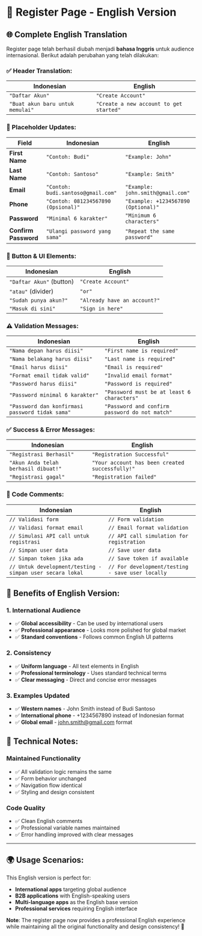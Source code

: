 # 📝 **Register Page - English Version**

## 🌐 **Complete English Translation**

Register page telah berhasil diubah menjadi **bahasa Inggris** untuk audience internasional. Berikut adalah perubahan yang telah dilakukan:

### **✅ Header Translation:**

| **Indonesian**                   | **English**                             |
| -------------------------------- | --------------------------------------- |
| `"Daftar Akun"`                  | `"Create Account"`                      |
| `"Buat akun baru untuk memulai"` | `"Create a new account to get started"` |

### **📝 Placeholder Updates:**

| **Field**            | **Indonesian**                      | **English**                         |
| -------------------- | ----------------------------------- | ----------------------------------- |
| **First Name**       | `"Contoh: Budi"`                    | `"Example: John"`                   |
| **Last Name**        | `"Contoh: Santoso"`                 | `"Example: Smith"`                  |
| **Email**            | `"Contoh: budi.santoso@gmail.com"`  | `"Example: john.smith@gmail.com"`   |
| **Phone**            | `"Contoh: 081234567890 (Opsional)"` | `"Example: +1234567890 (Optional)"` |
| **Password**         | `"Minimal 6 karakter"`              | `"Minimum 6 characters"`            |
| **Confirm Password** | `"Ulangi password yang sama"`       | `"Repeat the same password"`        |

### **🔘 Button & UI Elements:**

| **Indonesian**           | **English**                  |
| ------------------------ | ---------------------------- |
| `"Daftar Akun"` (button) | `"Create Account"`           |
| `"atau"` (divider)       | `"or"`                       |
| `"Sudah punya akun?"`    | `"Already have an account?"` |
| `"Masuk di sini"`        | `"Sign in here"`             |

### **⚠️ Validation Messages:**

| **Indonesian**                                  | **English**                                    |
| ----------------------------------------------- | ---------------------------------------------- |
| `"Nama depan harus diisi"`                      | `"First name is required"`                     |
| `"Nama belakang harus diisi"`                   | `"Last name is required"`                      |
| `"Email harus diisi"`                           | `"Email is required"`                          |
| `"Format email tidak valid"`                    | `"Invalid email format"`                       |
| `"Password harus diisi"`                        | `"Password is required"`                       |
| `"Password minimal 6 karakter"`                 | `"Password must be at least 6 characters"`     |
| `"Password dan konfirmasi password tidak sama"` | `"Password and confirm password do not match"` |

### **✅ Success & Error Messages:**

| **Indonesian**                       | **English**                                     |
| ------------------------------------ | ----------------------------------------------- |
| `"Registrasi Berhasil"`              | `"Registration Successful"`                     |
| `"Akun Anda telah berhasil dibuat!"` | `"Your account has been created successfully!"` |
| `"Registrasi gagal"`                 | `"Registration failed"`                         |

### **💬 Code Comments:**

| **Indonesian**                                            | **English**                                      |
| --------------------------------------------------------- | ------------------------------------------------ |
| `// Validasi form`                                        | `// Form validation`                             |
| `// Validasi format email`                                | `// Email format validation`                     |
| `// Simulasi API call untuk registrasi`                   | `// API call simulation for registration`        |
| `// Simpan user data`                                     | `// Save user data`                              |
| `// Simpan token jika ada`                                | `// Save token if available`                     |
| `// Untuk development/testing - simpan user secara lokal` | `// For development/testing - save user locally` |

## 🎯 **Benefits of English Version:**

### **1. International Audience**

- ✅ **Global accessibility** - Can be used by international users
- ✅ **Professional appearance** - Looks more polished for global market
- ✅ **Standard conventions** - Follows common English UI patterns

### **2. Consistency**

- ✅ **Uniform language** - All text elements in English
- ✅ **Professional terminology** - Uses standard technical terms
- ✅ **Clear messaging** - Direct and concise error messages

### **3. Examples Updated**

- ✅ **Western names** - John Smith instead of Budi Santoso
- ✅ **International phone** - +1234567890 instead of Indonesian format
- ✅ **Global email** - john.smith@gmail.com format

## 🔧 **Technical Notes:**

### **Maintained Functionality**

- ✅ All validation logic remains the same
- ✅ Form behavior unchanged
- ✅ Navigation flow identical
- ✅ Styling and design consistent

### **Code Quality**

- ✅ Clean English comments
- ✅ Professional variable names maintained
- ✅ Error handling improved with clear messages

---

## 🌍 **Usage Scenarios:**

This English version is perfect for:

- **International apps** targeting global audience
- **B2B applications** with English-speaking users
- **Multi-language apps** as the English base version
- **Professional services** requiring English interface

**Note**: The register page now provides a professional English experience while maintaining all the original functionality and design consistency! 🚀
